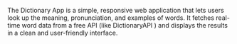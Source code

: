 The Dictionary App is a simple, responsive web application that lets users look up the meaning, pronunciation, and examples of words. It fetches real-time word data from a free API (like DictionaryAPI
) and displays the results in a clean and user-friendly interface.
